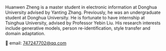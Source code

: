 Huanwen Zheng is a master student in electronic information at Donghua University advised by Yanting Zhang. Previously, he was an undergraduate student at Donghua University. He is fortunate to have internship at Tsinghua University, advised by Professor Yebin Liu. His research interests include generative models, person re-identification, style transfer and domain adaptation.

📧 email: 747247702@qq.com